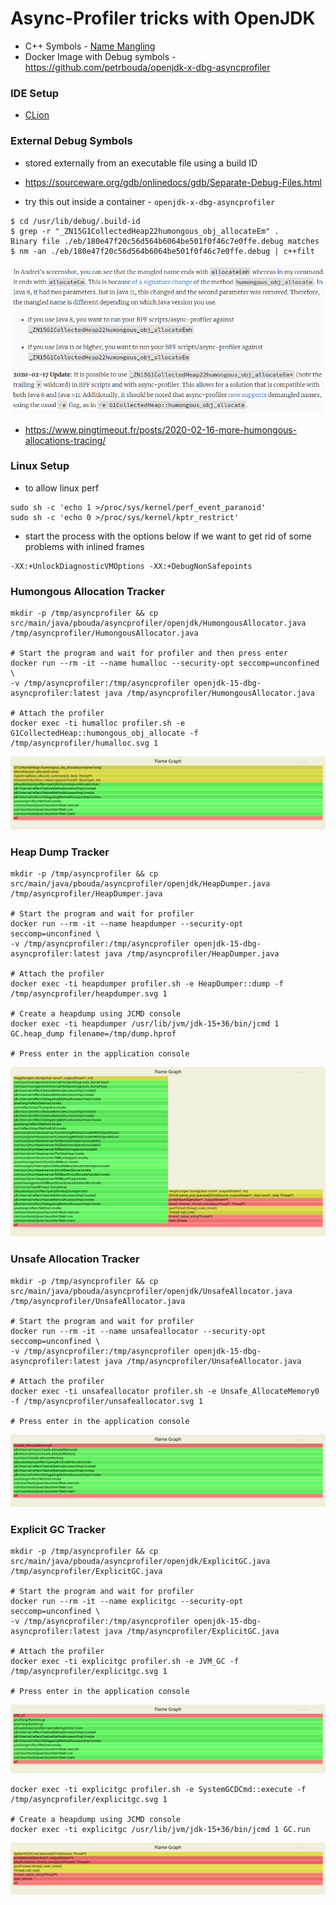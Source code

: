 # Async-Profiler tricks with OpenJDK

- C++ Symbols - [Name Mangling](https://en.wikipedia.org/wiki/Name_mangling)
- Docker Image with Debug symbols - https://github.com/petrbouda/openjdk-x-dbg-asyncprofiler

### IDE Setup

- [CLion](https://blog.jetbrains.com/clion/2020/03/openjdk-with-clion/)

### External Debug Symbols

- stored externally from an executable file using a build ID 
- https://sourceware.org/gdb/onlinedocs/gdb/Separate-Debug-Files.html

- try this out inside a container - `openjdk-x-dbg-asyncprofiler`
```
$ cd /usr/lib/debug/.build-id
$ grep -r "_ZN15G1CollectedHeap22humongous_obj_allocateEm" .
Binary file ./eb/180e47f20c56d564b6064be501f0f46c7e0ffe.debug matches
$ nm -an ./eb/180e47f20c56d564b6064be501f0f46c7e0ffe.debug | c++filt 
```

![SYMBOLS_MANGLING](symbols_mangling.png)
- https://www.pingtimeout.fr/posts/2020-02-16-more-humongous-allocations-tracing/

### Linux Setup

- to allow linux perf

```
sudo sh -c 'echo 1 >/proc/sys/kernel/perf_event_paranoid'
sudo sh -c 'echo 0 >/proc/sys/kernel/kptr_restrict'
```

- start the process with the options below if we want to get rid of some problems with inlined frames

```
-XX:+UnlockDiagnosticVMOptions -XX:+DebugNonSafepoints
```

### Humongous Allocation Tracker

```
mkdir -p /tmp/asyncprofiler && cp src/main/java/pbouda/asyncprofiler/openjdk/HumongousAllocator.java /tmp/asyncprofiler/HumongousAllocator.java

# Start the program and wait for profiler and then press enter
docker run --rm -it --name humalloc --security-opt seccomp=unconfined \
-v /tmp/asyncprofiler:/tmp/asyncprofiler openjdk-15-dbg-asyncprofiler:latest java /tmp/asyncprofiler/HumongousAllocator.java

# Attach the profiler
docker exec -ti humalloc profiler.sh -e G1CollectedHeap::humongous_obj_allocate -f /tmp/asyncprofiler/humalloc.svg 1
```

![HUMONGOUS_ALLOCATION](humongous_allocation.svg)

### Heap Dump Tracker

```
mkdir -p /tmp/asyncprofiler && cp src/main/java/pbouda/asyncprofiler/openjdk/HeapDumper.java /tmp/asyncprofiler/HeapDumper.java

# Start the program and wait for profiler
docker run --rm -it --name heapdumper --security-opt seccomp=unconfined \
-v /tmp/asyncprofiler:/tmp/asyncprofiler openjdk-15-dbg-asyncprofiler:latest java /tmp/asyncprofiler/HeapDumper.java

# Attach the profiler
docker exec -ti heapdumper profiler.sh -e HeapDumper::dump -f /tmp/asyncprofiler/heapdumper.svg 1

# Create a heapdump using JCMD console
docker exec -ti heapdumper /usr/lib/jvm/jdk-15+36/bin/jcmd 1 GC.heap_dump filename=/tmp/dump.hprof

# Press enter in the application console
```

![HEAP_DUMP](heap_dumper.svg)

### Unsafe Allocation Tracker

```
mkdir -p /tmp/asyncprofiler && cp src/main/java/pbouda/asyncprofiler/openjdk/UnsafeAllocator.java /tmp/asyncprofiler/UnsafeAllocator.java

# Start the program and wait for profiler
docker run --rm -it --name unsafeallocator --security-opt seccomp=unconfined \
-v /tmp/asyncprofiler:/tmp/asyncprofiler openjdk-15-dbg-asyncprofiler:latest java /tmp/asyncprofiler/UnsafeAllocator.java

# Attach the profiler
docker exec -ti unsafeallocator profiler.sh -e Unsafe_AllocateMemory0 -f /tmp/asyncprofiler/unsafeallocator.svg 1

# Press enter in the application console
```

![UNSAFE_ALLOCATOR](unsafe_allocator.svg)

### Explicit GC Tracker

```
mkdir -p /tmp/asyncprofiler && cp src/main/java/pbouda/asyncprofiler/openjdk/ExplicitGC.java /tmp/asyncprofiler/ExplicitGC.java

# Start the program and wait for profiler
docker run --rm -it --name explicitgc --security-opt seccomp=unconfined \
-v /tmp/asyncprofiler:/tmp/asyncprofiler openjdk-15-dbg-asyncprofiler:latest java /tmp/asyncprofiler/ExplicitGC.java

# Attach the profiler
docker exec -ti explicitgc profiler.sh -e JVM_GC -f /tmp/asyncprofiler/explicitgc.svg 1

# Press enter in the application console
```

![EXPLICIT_GC_FROM_CODE](explicit_gc_from_code.svg)

```
docker exec -ti explicitgc profiler.sh -e SystemGCDCmd::execute -f /tmp/asyncprofiler/explicitgc.svg 1

# Create a heapdump using JCMD console
docker exec -ti explicitgc /usr/lib/jvm/jdk-15+36/bin/jcmd 1 GC.run
```

![EXPLICIT_GC_USING_JCMD](explicit_gc_using_jcmd.svg)